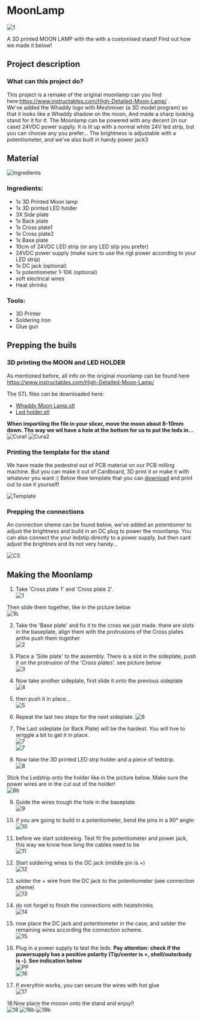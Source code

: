 # MoonLamp
![1](https://github.com/WhaddaMakers/MoonLight/blob/main/pictures/IMG_7904.jpg)


A 3D printed MOON LAMP with the with a customised stand! Find out how we made it below!

## Project description

### What can this project do?
This project is a remake of the original moonlamp can you find here:https://www.instructables.com/High-Detailed-Moon-Lamp/ .  
We've added the Whaddy logo with Meshmixer (a 3D model program) so that it looks like a Whaddy shadow on the moon, And made a sharp looking stand for it for it.
The Moonlamp can be powered with any decent (in our case) 24VDC power supply. It is lit up with a normal white 24V led strip, but you can choose any you prefer...
The brightness is adjustable with a potentiometer, and we've also built in handy power jack3

## Material

![Ingredients](https://github.com/WhaddaMakers/MoonLight/blob/main/pictures/Ingredients.jpg)

### Ingredients:

* 1x 3D Printed Moon lamp
* 1x 3D printed LED holder
* 3X Side plate
* 1x Back plate
* 1x Cross plate1
* 1x Cross plate2
* 1x Base plate
* 10cm of 24VDC LED strip (or any LED stip you prefer) 
* 24VDC power supply (make sure to use the rigt power according to your LED strip)
* 1x DC jack (optional)
* 1x potentiometer 1-10K (optional)
* soft electrical wires
* Heat shrinks

### Tools:

* 3D Printer
* Soldering Iron
* Glue gun

## Prepping the buils

### 3D printing the MOON and LED HOLDER
As mentioned before, all info on the original moonlamp can be found here https://www.instructables.com/High-Detailed-Moon-Lamp/ 

The STL files can be downloaded here:
- [Whaddy Moon Lamp.stl](https://vellemannv-my.sharepoint.com/:u:/g/personal/nl_velleman_eu/EXgCJCqtD_RAr7959jyvImQBmb11U-QMWAOz8YXYz5xswQ?e=Y641Qv)
- [Led holder.stl](https://github.com/WhaddaMakers/MoonLight/blob/main/LEDholder.stl)


**When importiing the file in your slicer, move the moon about 8-10mm down. Ths way we wil have a hole at the bottom for us to put the leds in...**
![Cura1](https://github.com/WhaddaMakers/MoonLight/blob/main/pictures/Cura1.PNG)
![Cura2](https://github.com/WhaddaMakers/MoonLight/blob/main/pictures/Cura2.PNG)

### Printing the template for the stand

We have made the pedestral out of PCB material on our PCB milling machine. But you can make it out of Cardboard, 3D print it or make it with whatever you want :)
Below thee template that you can [download](https://github.com/WhaddaMakers/MoonLight/blob/main/Template.pdf) and print out to use it yourself!

![Template](https://github.com/WhaddaMakers/MoonLight/blob/main/pictures/Template.JPG)

### Prepping the connections

An connection sheme can be found below, we've added an potentiomer to adjust the brightness and build in an DC plug to power the moonlamp.
You can also connect the your ledstip directly to a power supply, but then cant adjust the brightnes and its not very handy...

![CS](https://github.com/WhaddaMakers/MoonLight/blob/main/pictures/CS.jpg)

## Making the Moonlamp

1. Take 'Cross plate 1' and 'Cross plate 2'.  
![1](https://github.com/WhaddaMakers/MoonLight/blob/main/pictures/1.jpg)

Then slide them together, like in the picture below  
  ![1b](https://github.com/WhaddaMakers/MoonLight/blob/main/pictures/1b.jpg)

2. Take the 'Base plate' and fix it to the cross we just made. there are slots in the baseplate, align them with the protrusions of the Cross plates anthe push them together  
![2](https://github.com/WhaddaMakers/MoonLight/blob/main/pictures/2.jpg)

3. Place a 'Side plate' to the assembly. There is a slot in the sideplate, push it on the protrusion of the 'Cross plates'. see picture below  
![3](https://github.com/WhaddaMakers/MoonLight/blob/main/pictures/3.jpg)

4. Now take another sideplate, first slide it onto the previous sideplate  
![4](https://github.com/WhaddaMakers/MoonLight/blob/main/pictures/4.jpg)

5. then push it in place...  
![5](https://github.com/WhaddaMakers/MoonLight/blob/main/pictures/5.jpg)

6. Repeat the last two steps for the next sideplate.
![6](https://github.com/WhaddaMakers/MoonLight/blob/main/pictures/6.jpg)

7. The Last sideplate (or Back Plate) will be the hardest. You will hve to wriggle a bit to get it in place.  
![7](https://github.com/WhaddaMakers/MoonLight/blob/main/pictures/7.jpg)  
![7](https://github.com/WhaddaMakers/MoonLight/blob/main/pictures/7b.jpg)

8. Now take the 3D printed LED strp holder and a piece of ledstrip.   
![8](https://github.com/WhaddaMakers/MoonLight/blob/main/pictures/8.jpg) 

Stick the Ledstrip onto the holder like in the picture below. Make sure the power wires are in the cut out of the holder!  
  ![8b](https://github.com/WhaddaMakers/MoonLight/blob/main/pictures/8b.jpg)

9. Guide the wires trough the hole in the baseplate.  
![9](https://github.com/WhaddaMakers/MoonLight/blob/main/pictures/9.jpg)

10. if you are going to build in a potentiometer, bend the pins in a 90° angle:  
![10](https://github.com/WhaddaMakers/MoonLight/blob/main/pictures/10.jpg)

11. before we start soldereing. Test fit the potentiometer and power jack, this way we know how long the cables need to be  
![11](https://github.com/WhaddaMakers/MoonLight/blob/main/pictures/11.jpg)

12. Start soldering wires to the DC jack (middle pin is +)  
![12](https://github.com/WhaddaMakers/MoonLight/blob/main/pictures/12.jpg)

13. solder the + wire from the DC jack to the potentiometer (see connection sheme)  
![13](https://github.com/WhaddaMakers/MoonLight/blob/main/pictures/13.jpg)

14. do not forget to finish the connections with heatshrinks.  
![14](https://github.com/WhaddaMakers/MoonLight/blob/main/pictures/14.jpg)

15. now place the DC jack and potentiometer in the case, and solder the remaining wires according the connection scheme.  
![15](https://github.com/WhaddaMakers/MoonLight/blob/main/pictures/15.jpg)

16. Plug in a power supply to test the leds. **Pay attention: check if the puwersupply has a positive polarity (Tip/center is +, shell/outerbody is -). See indication below**  
![PP](https://github.com/WhaddaMakers/MoonLight/blob/main/pictures/PP.png)  
![16](https://github.com/WhaddaMakers/MoonLight/blob/main/pictures/16.jpg)

17. If everythin works, you can secure the wires with hot glue  
![17](https://github.com/WhaddaMakers/MoonLight/blob/main/pictures/17.jpg)

18.Now place the mooon onto the stand and enjoy!!  
  ![18](https://github.com/WhaddaMakers/MoonLight/blob/main/pictures/18.jpg)
![18b](https://github.com/WhaddaMakers/MoonLight/blob/main/pictures/18b.jpg)
![18b](https://github.com/WhaddaMakers/MoonLight/blob/main/pictures/IMG_7899.jpg)

